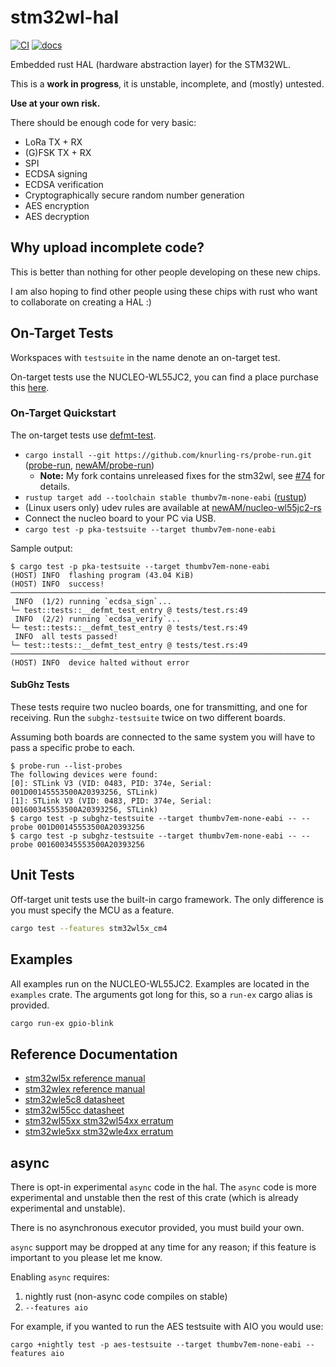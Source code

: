 # stm32wl-hal

[![CI](https://github.com/newAM/stm32wl-hal/workflows/CI/badge.svg)](https://github.com/newAM/stm32wl-hal/actions)
[![docs](https://img.shields.io/badge/docs-gh--pages-blue)](https://newam.github.io/stm32wl-hal/stm32wl_hal/index.html)

Embedded rust HAL (hardware abstraction layer) for the STM32WL.

This is a **work in progress**, it is unstable, incomplete, and (mostly) untested.

**Use at your own risk.**

There should be enough code for very basic:

* LoRa TX + RX
* (G)FSK TX + RX
* SPI
* ECDSA signing
* ECDSA verification
* Cryptographically secure random number generation
* AES encryption
* AES decryption

## Why upload incomplete code?

This is better than nothing for other people developing on these new chips.

I am also hoping to find other people using these chips with rust who want to
collaborate on creating a HAL :)

## On-Target Tests

Workspaces with `testsuite` in the name denote an on-target test.

On-target tests use the NUCLEO-WL55JC2, you can find a place purchase this
[here](https://www.st.com/en/evaluation-tools/nucleo-wl55jc.html#sample-buy).

### On-Target Quickstart

The on-target tests use [defmt-test].

* `cargo install --git https://github.com/knurling-rs/probe-run.git`
  ([probe-run], [newAM/probe-run])
    * **Note:** My fork contains unreleased fixes for the stm32wl,
      see [#74] for details.
* `rustup target add --toolchain stable thumbv7m-none-eabi` ([rustup])
* (Linux users only) udev rules are available at [newAM/nucleo-wl55jc2-rs]
* Connect the nucleo board to your PC via USB.
* `cargo test -p pka-testsuite --target thumbv7em-none-eabi`

Sample output:
```text
$ cargo test -p pka-testsuite --target thumbv7em-none-eabi
(HOST) INFO  flashing program (43.04 KiB)
(HOST) INFO  success!
────────────────────────────────────────────────────────────────────────────────
 INFO  (1/2) running `ecdsa_sign`...
└─ test::tests::__defmt_test_entry @ tests/test.rs:49
 INFO  (2/2) running `ecdsa_verify`...
└─ test::tests::__defmt_test_entry @ tests/test.rs:49
 INFO  all tests passed!
└─ test::tests::__defmt_test_entry @ tests/test.rs:49
────────────────────────────────────────────────────────────────────────────────
(HOST) INFO  device halted without error
```

#### SubGhz Tests

These tests require two nucleo boards, one for transmitting, and one for
receiving.  Run the `subghz-testsuite` twice on two different boards.

Assuming both boards are connected to the same system you will have to pass a
specific probe to each.

```text
$ probe-run --list-probes
The following devices were found:
[0]: STLink V3 (VID: 0483, PID: 374e, Serial: 001D00145553500A20393256, STLink)
[1]: STLink V3 (VID: 0483, PID: 374e, Serial: 001600345553500A20393256, STLink)
$ cargo test -p subghz-testsuite --target thumbv7em-none-eabi -- --probe 001D00145553500A20393256
$ cargo test -p subghz-testsuite --target thumbv7em-none-eabi -- --probe 001600345553500A20393256
```

## Unit Tests

Off-target unit tests use the built-in cargo framework.
The only difference is you must specify the MCU as a feature.

```bash
cargo test --features stm32wl5x_cm4
```

## Examples

All examples run on the NUCLEO-WL55JC2.
Examples are located in the `examples` crate.
The arguments got long for this, so a `run-ex` cargo alias is provided.

```bash
cargo run-ex gpio-blink
```

## Reference Documentation

* [stm32wl5x reference manual](https://www.st.com/resource/en/reference_manual/rm0453-stm32wl5x-advanced-armbased-32bit-mcus-with-subghz-radio-solution-stmicroelectronics.pdf)
* [stm32wlex reference manual](https://www.st.com/resource/en/reference_manual/rm0461-stm32wlex-advanced-armbased-32bit-mcus-with-subghz-radio-solution-stmicroelectronics.pdf)
* [stm32wle5c8 datasheet](https://www.st.com/resource/en/datasheet/stm32wle5c8.pdf)
* [stm32wl55cc datasheet](https://www.st.com/resource/en/datasheet/stm32wl55cc.pdf)
* [stm32wl55xx stm32wl54xx erratum](https://www.st.com/resource/en/errata_sheet/es0500-stm32wl55xx-stm32wl54xx-device-errata-stmicroelectronics.pdf)
* [stm32wle5xx stm32wle4xx erratum](https://www.st.com/resource/en/errata_sheet/es0506-stm32wle5xx-stm32wle4xx-device-errata-stmicroelectronics.pdf)

## async

There is opt-in experimental `async` code in the hal.
The `async` code is more experimental and unstable then the rest of this crate
(which is already experimental and unstable).

There is no asynchronous executor provided, you must build your own.

`async` support may be dropped at any time for any reason; if this feature is
important to you please let me know.

Enabling `async` requires:
1. nightly rust (non-async code compiles on stable)
2. `--features aio`

For example, if you wanted to run the AES testsuite with AIO you would use:
```text
cargo +nightly test -p aes-testsuite --target thumbv7em-none-eabi --features aio
```

[defmt-test]: https://crates.io/crates/defmt-test
[flip-link]: https://github.com/knurling-rs/flip-link
[newAM/nucleo-wl55jc2-rs]: https://github.com/newAM/nucleo-wl55jc2-rs
[newAM/probe-run]: https://github.com/newAM/probe-run
[probe-run]: https://github.com/knurling-rs/probe-run
[rustup]: https://rustup.rs/
[#74]: https://github.com/newAM/stm32wl-hal
